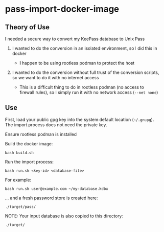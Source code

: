 pass-import-docker-image
================

Theory of Use
----------------

I needed a secure way to convert my KeePass database to Unix Pass

1. I wanted to do the conversion in an isolated environment, so I did this in docker

    * I happen to be using rootless podman to protect the host

2. I wanted to do the conversion without full trust of the conversion scripts,
   so we want to do it with no internet access

    * This is a difficult thing to do in rootless podman (no access to firewall rules),
      so I simply run it with no network access (`--net none`)


Use
----------------

First, load your public gpg key into the system default location (`~/.gnupg`).
The import process does not need the private key.

Ensure rootless podman is installed

Build the docker image:

    bash build.sh

Run the import process:

    bash run.sh <key-id> <database-file>

For example:

    bash run.sh user@example.com ~/my-database.kdbx

... and a fresh password store is created here:

    ./target/pass/

NOTE: Your input database is also copied to this directory:

    ./target/
